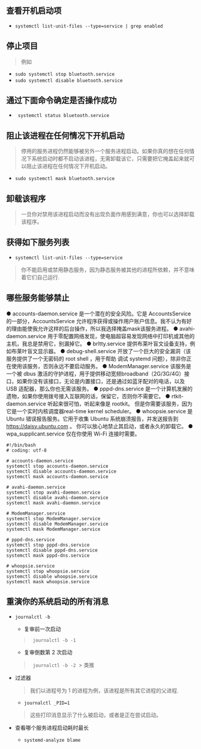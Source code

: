 ## 查看开机启动项
+ `systemctl list-unit-files --type=service | grep enabled`

## 停止项目
> 例如
+ `sudo systemctl stop bluetooth.service`
+ `sudo systemctl disable bluetooth.service`

## 通过下面命令确定是否操作成功
+ ` systemctl status bluetooth.service`

## 阻止该进程在任何情况下开机启动
> 停用的服务进程仍然能够被另外一个服务进程启动。如果你真的想在任何情况下系统启动时都不启动该进程，无需卸载该它，只需要把它掩盖起来就可以阻止该进程在任何情况下开机启动。

+ `sudo systemctl mask bluetooth.service`

## 卸载该程序
> 一旦你对禁用该进程启动而没有出现负面作用感到满意，你也可以选择卸载该程序。

## 获得如下服务列表
+ `systemctl list-unit-files --type=service`
> 你不能启用或禁用静态服务，因为静态服务被其他的进程所依赖，并不意味着它们自己运行.

## 哪些服务能够禁止
  ● accounts-daemon.service 是一个潜在的安全风险。它是 AccountsService 的一部分，AccountsService 允许程序获得或操作用户账户信息。我不认为有好的理由能使我允许这样的后台操作，所以我选择掩盖mask该服务进程。
  ● avahi-daemon.service 用于零配置网络发现，使电脑超容易发现网络中打印机或其他的主机，我总是禁用它，别漏掉它。
  ● brltty.service 提供布莱叶盲文设备支持，例如布莱叶盲文显示器。
  ● debug-shell.service 开放了一个巨大的安全漏洞（该服务提供了一个无密码的 root shell ，用于帮助 调试 systemd 问题），除非你正在使用该服务，否则永远不要启动服务。
  ● ModemManager.service 该服务是一个被 dbus 激活的守护进程，用于提供移动宽频broadband（2G/3G/4G）接口，如果你没有该接口，无论是内置接口，还是通过如蓝牙配对的电话，以及 USB 适配器，那么你也无需该服务。
  ● pppd-dns.service 是一个计算机发展的遗物，如果你使用拨号接入互联网的话，保留它，否则你不需要它。
  ● rtkit-daemon.service 听起来很可怕，听起来像是 rootkit。 但是你需要该服务，因为它是一个实时内核调度器real-time kernel scheduler。
  ● whoopsie.service 是 Ubuntu 错误报告服务。它用于收集 Ubuntu 系统崩溃报告，并发送报告到 https://daisy.ubuntu.com 。 你可以放心地禁止其启动，或者永久的卸载它。
  ● wpa_supplicant.service 仅在你使用 Wi-Fi 连接时需要。
  
```
#!/bin/bash
# coding: utf-8

# accounts-daemon.service
systemctl stop accounts-daemon.service
systemctl disable accounts-daemon.service
systemctl mask accounts-daemon.service

# avahi-daemon.service
systemctl stop avahi-daemon.service
systemctl disable avahi-daemon.service
systemctl mask avahi-daemon.service

# ModemManager.service
systemctl stop ModemManager.service
systemctl disable ModemManager.service
systemctl mask ModemManager.service

# pppd-dns.service
systemctl stop pppd-dns.service
systemctl disable pppd-dns.service
systemctl mask pppd-dns.service

# whoopsie.service
systemctl stop whoopsie.service
systemctl disable whoopsie.service
systemctl mask whoopsie.service

```

## 重演你的系统启动的所有消息
+ `journalctl -b`
  + 复审前一次启动
  > ` journalctl -b -1`
  + 复审倒数第 2 次启动
  > ` journalctl -b -2`
  > 类推
  
+ 过滤器
  > 我们以进程号为 1 的进程为例，该进程是所有其它进程的父进程.
  + `journalctl _PID=1`
  > 这些打印消息显示了什么被启动，或者是正在尝试启动。
  
+ 查看哪个服务进程启动耗时最长
  + `systemd-analyze blame`
  
  
